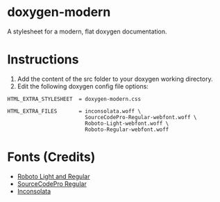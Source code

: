 doxygen-modern
==============

A stylesheet for a modern, flat doxygen documentation.

# Instructions

1. Add the content of the src folder to your doxygen working directory.
2. Edit the following doxygen config file options:

```
HTML_EXTRA_STYLESHEET  = doxygen-modern.css

HTML_EXTRA_FILES       = inconsolata.woff \
                         SourceCodePro-Regular-webfont.woff \
                         Roboto-Light-webfont.woff \
                         Roboto-Regular-webfont.woff
```

# Fonts (Credits)

- [Roboto Light and Regular](http://developer.android.com/design/style/typography.html)
- [SourceCodePro Regular](https://github.com/adobe/source-code-pro)
- [Inconsolata](http://levien.com/type/myfonts/inconsolata.html)


